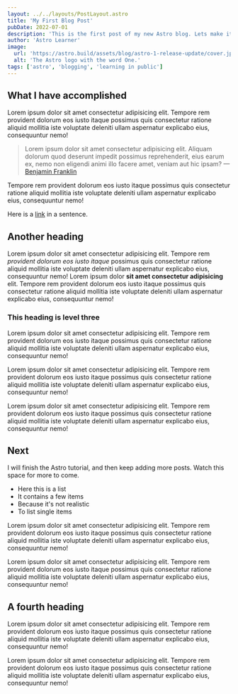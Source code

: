 ```yaml
---
layout: ../../layouts/PostLayout.astro
title: 'My First Blog Post'
pubDate: 2022-07-01
description: 'This is the first post of my new Astro blog. Lets make it a little longer. OK just a bit longer now. Lorem ipsum dolor sit amet consectetur adipisicing elit. Lorem ipsum etc etc.'
author: 'Astro Learner'
image:
  url: 'https://astro.build/assets/blog/astro-1-release-update/cover.jpeg'
  alt: 'The Astro logo with the word One.'
tags: ['astro', 'blogging', 'learning in public']
---
```


## What I have accomplished

Lorem ipsum dolor sit amet consectetur adipisicing elit. Tempore rem provident dolorum eos iusto itaque possimus quis consectetur ratione aliquid mollitia iste voluptate deleniti ullam aspernatur explicabo eius, consequuntur nemo!

> Lorem ipsum dolor sit amet consectetur adipisicing elit. Aliquam dolorum quod deserunt impedit possimus reprehenderit, eius earum ex, nemo non eligendi animi illo facere amet, veniam aut hic ipsam? — [Benjamin Franklin](https://google.com)

Tempore rem provident dolorum eos iusto itaque possimus quis consectetur ratione aliquid mollitia iste voluptate deleniti ullam aspernatur explicabo eius, consequuntur nemo!

Here is a [link](https://www.google.com) in a sentence.

## Another heading

Lorem ipsum dolor sit amet consectetur adipisicing elit. Tempore rem _provident dolorum eos iusto itaque_ possimus quis consectetur ratione aliquid mollitia iste voluptate deleniti ullam aspernatur explicabo eius, consequuntur nemo! Lorem ipsum dolor **sit amet consectetur adipisicing** elit. Tempore rem provident dolorum eos iusto itaque possimus quis consectetur ratione aliquid mollitia iste voluptate deleniti ullam aspernatur explicabo eius, consequuntur nemo!

### This heading is level three

Lorem ipsum dolor sit amet consectetur adipisicing elit. Tempore rem provident dolorum eos iusto itaque possimus quis consectetur ratione aliquid mollitia iste voluptate deleniti ullam aspernatur explicabo eius, consequuntur nemo!

Lorem ipsum dolor sit amet consectetur adipisicing elit. Tempore rem provident dolorum eos iusto itaque possimus quis consectetur ratione aliquid mollitia iste voluptate deleniti ullam aspernatur explicabo eius, consequuntur nemo!

Lorem ipsum dolor sit amet consectetur adipisicing elit. Tempore rem provident dolorum eos iusto itaque possimus quis consectetur ratione aliquid mollitia iste voluptate deleniti ullam aspernatur explicabo eius, consequuntur nemo!

## Next

I will finish the Astro tutorial, and then keep adding more posts. Watch this space for more to come.

- Here this is a list
- It contains a few items
- Because it's not realistic
- To list single items

Lorem ipsum dolor sit amet consectetur adipisicing elit. Tempore rem provident dolorum eos iusto itaque possimus quis consectetur ratione aliquid mollitia iste voluptate deleniti ullam aspernatur explicabo eius, consequuntur nemo!

Lorem ipsum dolor sit amet consectetur adipisicing elit. Tempore rem provident dolorum eos iusto itaque possimus quis consectetur ratione aliquid mollitia iste voluptate deleniti ullam aspernatur explicabo eius, consequuntur nemo!

## A fourth heading

Lorem ipsum dolor sit amet consectetur adipisicing elit. Tempore rem provident dolorum eos iusto itaque possimus quis consectetur ratione aliquid mollitia iste voluptate deleniti ullam aspernatur explicabo eius, consequuntur nemo!

Lorem ipsum dolor sit amet consectetur adipisicing elit. Tempore rem provident dolorum eos iusto itaque possimus quis consectetur ratione aliquid mollitia iste voluptate deleniti ullam aspernatur explicabo eius, consequuntur nemo!
